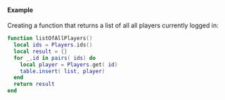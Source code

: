#### Example
Creating a function that returns a list of all all players currently logged in:
```lua
function listOfAllPlayers()
  local ids = Players.ids()
  local result = {}
  for _,id in pairs( ids) do
    local player = Players.get( id)
    table.insert( list, player)
  end
  return result
end
```
